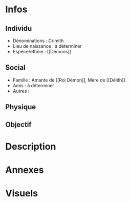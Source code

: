 # Infos
## Individu
- Dénominations : Crimith
- Lieu de naissance : à déterminer
- Espèce/ethnie : [[Démons]]
## Social 
- Famille : Amante de [[Roi Démon]], Mère de [[Délith]]
- Amis : à déterminer
- Autres : 
## Physique

## Objectif

# Description

# Annexes

# Visuels